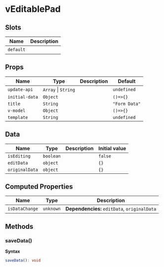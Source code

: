 # vEditablePad

## Slots

| Name      | Description |
| --------- | ----------- |
| `default` | &nbsp;      |

## Props

| Name           | Type                    | Description | Default       |
| -------------- | ----------------------- | ----------- | ------------- |
| `update-api`   | `Array` &#124; `String` |             | `undefined`   |
| `initial-data` | `Object`                |             | `()=>{}`      |
| `title`        | `String`                |             | `"Form Data"` |
| `v-model`      | `Object`                |             | `()=>{}`      |
| `template`     | `String`                |             | `undefined`   |

## Data

| Name           | Type      | Description | Initial value |
| -------------- | --------- | ----------- | ------------- |
| `isEditing`    | `boolean` |             | `false`       |
| `editData`     | `object`  |             | `{}`          |
| `originalData` | `object`  |             | `{}`          |

## Computed Properties

| Name           | Type      | Description                                  |
| -------------- | --------- | -------------------------------------------- |
| `isDataChange` | `unknown` | **Dependencies:** `editData`, `originalData` |

## Methods

### saveData()

**Syntax**

```typescript
saveData(): void
```
